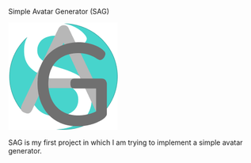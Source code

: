 Simple Avatar Generator (SAG)

![logo](logo.png)

SAG is my first project in which I am trying to implement a simple avatar generator.